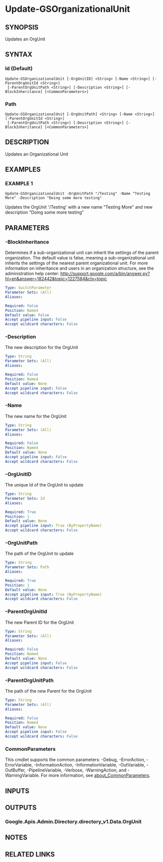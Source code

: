 # Update-GSOrganizationalUnit

## SYNOPSIS
Updates an OrgUnit

## SYNTAX

### Id (Default)
```
Update-GSOrganizationalUnit [-OrgUnitID] <String> [-Name <String>] [-ParentOrgUnitId <String>]
 [-ParentOrgUnitPath <String>] [-Description <String>] [-BlockInheritance] [<CommonParameters>]
```

### Path
```
Update-GSOrganizationalUnit [-OrgUnitPath] <String> [-Name <String>] [-ParentOrgUnitId <String>]
 [-ParentOrgUnitPath <String>] [-Description <String>] [-BlockInheritance] [<CommonParameters>]
```

## DESCRIPTION
Updates an Organizational Unit

## EXAMPLES

### EXAMPLE 1
```
Update-GSOrganizationalUnit -OrgUnitPath "/Testing" -Name "Testing More" -Description "Doing some more testing"
```

Updates the OrgUnit '/Testing' with a new name "Testing More" and new description "Doing some more testing"

## PARAMETERS

### -BlockInheritance
Determines if a sub-organizational unit can inherit the settings of the parent organization.
The default value is false, meaning a sub-organizational unit inherits the settings of the nearest parent organizational unit.
For more information on inheritance and users in an organization structure, see the administration help center: http://support.google.com/a/bin/answer.py?hl=en&answer=182442&topic=1227584&ctx=topic

```yaml
Type: SwitchParameter
Parameter Sets: (All)
Aliases:

Required: False
Position: Named
Default value: False
Accept pipeline input: False
Accept wildcard characters: False
```

### -Description
The new description for the OrgUnit

```yaml
Type: String
Parameter Sets: (All)
Aliases:

Required: False
Position: Named
Default value: None
Accept pipeline input: False
Accept wildcard characters: False
```

### -Name
The new name for the OrgUnit

```yaml
Type: String
Parameter Sets: (All)
Aliases:

Required: False
Position: Named
Default value: None
Accept pipeline input: False
Accept wildcard characters: False
```

### -OrgUnitID
The unique Id of the OrgUnit to update

```yaml
Type: String
Parameter Sets: Id
Aliases:

Required: True
Position: 1
Default value: None
Accept pipeline input: True (ByPropertyName)
Accept wildcard characters: False
```

### -OrgUnitPath
The path of the OrgUnit to update

```yaml
Type: String
Parameter Sets: Path
Aliases:

Required: True
Position: 1
Default value: None
Accept pipeline input: True (ByPropertyName)
Accept wildcard characters: False
```

### -ParentOrgUnitId
The new Parent ID for the OrgUnit

```yaml
Type: String
Parameter Sets: (All)
Aliases:

Required: False
Position: Named
Default value: None
Accept pipeline input: False
Accept wildcard characters: False
```

### -ParentOrgUnitPath
The path of the new Parent for the OrgUnit

```yaml
Type: String
Parameter Sets: (All)
Aliases:

Required: False
Position: Named
Default value: None
Accept pipeline input: False
Accept wildcard characters: False
```

### CommonParameters
This cmdlet supports the common parameters: -Debug, -ErrorAction, -ErrorVariable, -InformationAction, -InformationVariable, -OutVariable, -OutBuffer, -PipelineVariable, -Verbose, -WarningAction, and -WarningVariable. For more information, see [about_CommonParameters](http://go.microsoft.com/fwlink/?LinkID=113216).

## INPUTS

## OUTPUTS

### Google.Apis.Admin.Directory.directory_v1.Data.OrgUnit
## NOTES

## RELATED LINKS
